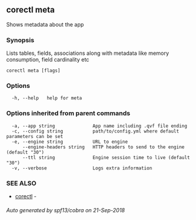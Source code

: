 ## corectl meta

Shows metadata about the app

### Synopsis

Lists tables, fields, associations along with metadata like memory consumption, field cardinality etc

```
corectl meta [flags]
```

### Options

```
  -h, --help   help for meta
```

### Options inherited from parent commands

```
  -a, --app string              App name including .qvf file ending
  -c, --config string           path/to/config.yml where default parameters can be set
  -e, --engine string           URL to engine
      --engine-headers string   HTTP headers to send to the engine (default "30")
      --ttl string              Engine session time to live (default "30")
  -v, --verbose                 Logs extra information
```

### SEE ALSO

* [corectl](corectl.md)	 - 

###### Auto generated by spf13/cobra on 21-Sep-2018
